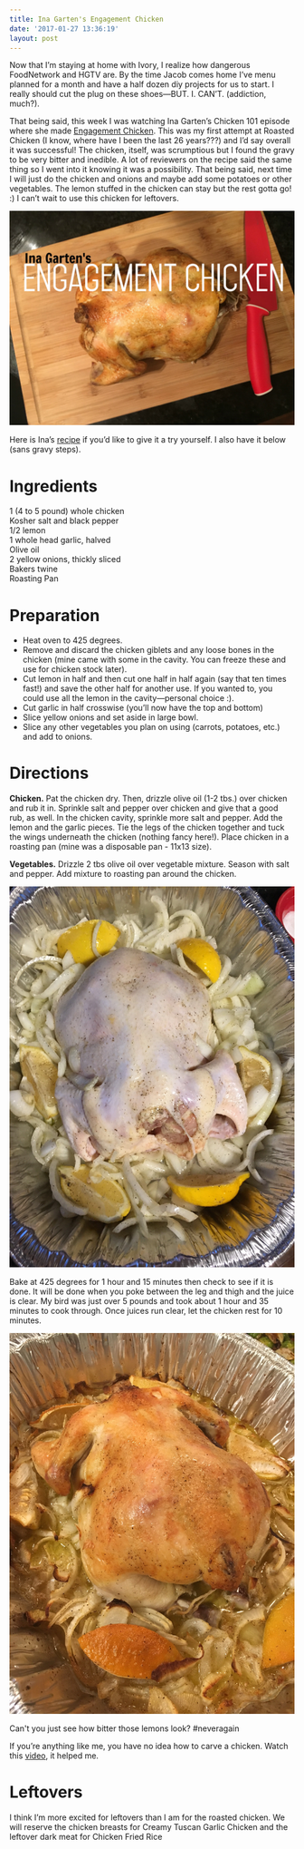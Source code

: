 ```yaml
---
title: Ina Garten's Engagement Chicken
date: '2017-01-27 13:36:19'
layout: post
---
```

Now that I’m staying at home with Ivory, I realize how dangerous FoodNetwork and HGTV are. By the time Jacob comes home I’ve menu planned for a month and have a half dozen diy projects for us to start. I really should cut the plug on these shoes—BUT. I. CAN’T. (addiction, much?).

That being said, this week I was watching Ina Garten’s Chicken 101 episode where she made [Engagement Chicken](http://www.foodnetwork.com/recipes/ina-garten/engagement-roast-chicken-recipe.html). This was my first attempt at Roasted Chicken (I know, where have I been the last 26 years???) and I’d say overall it was successful! The chicken, itself, was scrumptious but I found the gravy to be very bitter and inedible. A lot of reviewers on the recipe said the same thing so I went into it knowing it was a possibility. That being said, next time I will just do the chicken and onions and maybe add some potatoes or other vegetables. The lemon stuffed in the chicken can stay but the rest gotta go! :) I can’t wait to use this chicken for leftovers.

![](/uploads/2017/01/27/engagementchicken.jpg)

Here is Ina’s [recipe](http://www.foodnetwork.com/recipes/ina-garten/engagement-roast-chicken-recipe.html) if you’d like to give it a try yourself. I also have it below (sans gravy steps).

# Ingredients

1 (4 to 5 pound) whole chicken  
Kosher salt and black pepper  
1/2 lemon  
1 whole head garlic, halved  
Olive oil  
2 yellow onions, thickly sliced  
Bakers twine  
Roasting Pan

# Preparation

*   Heat oven to 425 degrees.
*   Remove and discard the chicken giblets and any loose bones in the chicken (mine came with some in the cavity. You can freeze these and use for chicken stock later).
*   Cut lemon in half and then cut one half in half again (say that ten times fast!) and save the other half for another use. If you wanted to, you could use all the lemon in the cavity—personal choice :).
*   Cut garlic in half crosswise (you’ll now have the top and bottom)
*   Slice yellow onions and set aside in large bowl.
*   Slice any other vegetables you plan on using (carrots, potatoes, etc.) and add to onions.

# Directions

**Chicken.** Pat the chicken dry. Then, drizzle olive oil (1-2 tbs.) over chicken and rub it in. Sprinkle salt and pepper over chicken and give that a good rub, as well. In the chicken cavity, sprinkle more salt and pepper. Add the lemon and the garlic pieces. Tie the legs of the chicken together and tuck the wings underneath the chicken (nothing fancy here!). Place chicken in a roasting pan (mine was a disposable pan - 11x13 size). 

**Vegetables.** Drizzle 2 tbs olive oil over vegetable mixture. Season with salt and pepper. Add mixture to roasting pan around the chicken.

![](/uploads/2017/01/27/IMG_6212.JPG)

Bake at 425 degrees for 1 hour and 15 minutes then check to see if it is done. It will be done when you poke between the leg and thigh and the juice is clear. My bird was just over 5 pounds and took about 1 hour and 35 minutes to cook through. Once juices run clear, let the chicken rest for 10 minutes.

![](/uploads/2017/01/27/IMG_6220.JPG)

Can't you just see how bitter those lemons look? #neveragain

If you’re anything like me, you have no idea how to carve a chicken. Watch this [video](https://www.youtube.com/watch?v=KnwyQLYTw8E), it helped me.

# Leftovers

I think I’m more excited for leftovers than I am for the roasted chicken. We will reserve the chicken breasts for Creamy Tuscan Garlic Chicken and the leftover dark meat for Chicken Fried Rice